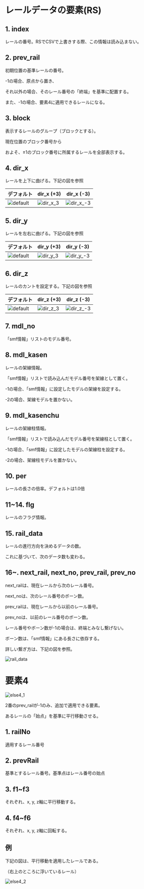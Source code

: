 # レールデータの要素(RS)

## 1. index

レールの番号。RSでCSVで上書きする際、この情報は読み込まない。

## 2. prev_rail

初期位置の基準レールの番号。

-1の場合、原点から置き、

それ以外の場合、そのレール番号の「終端」を基準に配置する。

また、-1の場合、要素4に適用できるレールになる。

## 3. block

表示するレールのグループ（ブロックとする）。

現在位置のブロック番号から

およそ、±1のブロック番号に所属するレールを全部表示する。

## 4. dir_x

レールを上下に曲げる。下記の図を参照


| デフォルト | dir_x (+3) | dir_x (-3) |
| --- | --- | --- | 
| ![default](/program/railEditor/image/rail_default.png) | ![dir_x_3](/program/railEditor/image/rail_dir_x_3.png) | ![dir_x_-3](/program/railEditor/image/rail_dir_x_-3.png) |

## 5. dir_y

レールを左右に曲げる。下記の図を参照

| デフォルト | dir_y (+3) | dir_y (-3) |
| --- | --- | --- | 
| ![default](/program/railEditor/image/rail_default.png) | ![dir_y_3](/program/railEditor/image/rail_dir_y_3.png) | ![dir_y_-3](/program/railEditor/image/rail_dir_y_-3.png) |

## 6. dir_z

レールのカントを設定する。下記の図を参照

| デフォルト | dir_z (+3) | dir_z (-3) |
| --- | --- | --- | 
| ![default](/program/railEditor/image/rail_default.png) | ![dir_z_3](/program/railEditor/image/rail_dir_z_3.png) | ![dir_z_-3](/program/railEditor/image/rail_dir_z_-3.png) |

## 7. mdl_no

「smf情報」リストのモデル番号。

## 8. mdl_kasen

レールの架線情報。

「smf情報」リストで読み込んだモデル番号を架線として置く。

-1の場合、「smf情報」に設定したモデルの架線を設定する。

-2の場合、架線モデルを置かない。

## 9. mdl_kasenchu

レールの架線柱情報。

「smf情報」リストで読み込んだモデル番号を架線柱として置く。

-1の場合、「smf情報」に設定したモデルの架線柱を設定する。

-2の場合、架線柱モデルを置かない。

## 10. per

レールの長さの倍率。デフォルトは1.0倍

## 11~14. flg

レールのフラグ情報。

## 15. rail_data

レールの進行方向を決めるデータの数。

これに基づいて、次のデータ数も変わる。

## 16~. next_rail, next_no, prev_rail, prev_no

next_railは、現在レールから次のレール番号。

next_noは、次のレール番号のボーン数。

prev_railは、現在レールから以前のレール番号。

prev_noは、以前のレール番号のボーン数。

レール番号やボーン数が-1の場合は、終端とみなし繋げない。

ボーン数は、「smf情報」にある長さに依存する。

詳しい繋ぎ方は、下記の図を参照。

![rail_data](/program/railEditor/image/rail_data.png)

# 要素4

![else4_1](/program/railEditor/image/else4_1.png)

2番のprev_railが-1のみ、追加で適用できる要素。

あるレールの「始点」を基準に平行移動させる。

## 1. railNo

適用するレール番号

## 2. prevRail

基準とするレール番号。基準点はレール番号の始点

## 3. f1~f3

それぞれ、x, y, z軸に平行移動する。

## 4. f4~f6

それぞれ、x, y, z軸に回転する。

## 例

下記の図は、平行移動を適用したレールである。

（右上のところに浮いているレール）

![else4_2](/program/railEditor/image/else4_2.png)